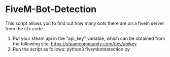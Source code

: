 # FiveM-Bot-Detection
This script allows you to find out how many bots there are on a fivem server from the cfx code.

1) Put your steam api in the "api_key" variable, which can be obtained from the following site: https://steamcommunity.com/dev/apikey
2) Run the script as follows: python3 fivembotdetection.py <cfxcode>
